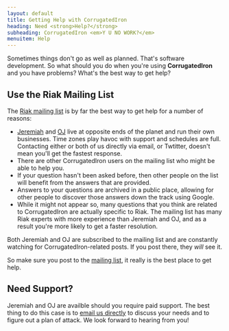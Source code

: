 ```yaml
---
layout: default
title: Getting Help with CorrugatedIron
heading: Need <strong>Help?</strong>
subheading: CorrugatedIron <em>Y U NO WORK?</em>
menuitem: Help
---
```


Sometimes things don't go as well as planned. That's software development. So what should you do when you're using <strong>CorrugatedIron</strong> and you have problems? What's the best way to get help?

Use the Riak Mailing List
-------------------------
The [Riak mailing list][ml] is by far the best way to get help for a number of reasons:

* [Jeremiah][] and [OJ][] live at opposite ends of the planet and run their own businesses. Time zones play havoc with support and schedules are full. Contacting either or both of us directly via email, or Twtitter, doesn't mean you'll get the fastest response.
* There are other CorrugatedIron users on the mailing list who might be able to help you.
* If your question hasn't been asked before, then other people on the list will benefit from the answers that are provided.
* Answers to your questions are archived in a public place, allowing for other people to discover those answers down the track using Google.
* While it might not appear so, many questions that you think are related to CorrugatedIron are actually specific to Riak. The mailing list has many Riak experts with more experience than Jeremiah and OJ, and as a result you're more likely to get a faster resolution.

Both Jeremiah and OJ are subscribed to the mailing list and are constantly watching for CorrugatedIron-related posts. If you post there, they <em>will</em> see it.

So make sure you post to the [mailing list][ml], it really is the best place to get help.

Need Support?
-------------

Jeremiah and OJ are availble should you require paid support. The best thing to do this case is to [email us directly][email] to discuss your needs and to figure out a plan of attack. We look forward to hearing from you!

  [ml]: http://lists.basho.com/mailman/listinfo/riak-users_lists.basho.com "Riak mailing list"
  [Jeremiah]: https://twitter.com/peschkaj
  [OJ]: https://twitter.com/TheColonial
  [email]: mailto:distributednonsense@buffered.io
